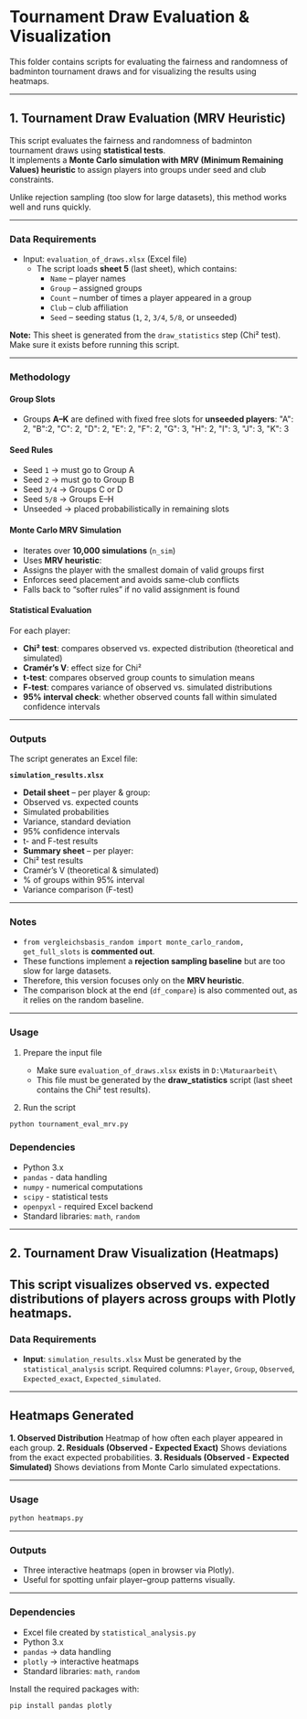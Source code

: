 # Tournament Draw Evaluation & Visualization

This folder contains scripts for evaluating the fairness and randomness of badminton tournament draws and for visualizing the results using heatmaps.

---

## 1. Tournament Draw Evaluation (MRV Heuristic)

This script evaluates the fairness and randomness of badminton tournament draws using **statistical tests**.  
It implements a **Monte Carlo simulation with MRV (Minimum Remaining Values) heuristic** to assign players into groups under seed and club constraints.  

Unlike rejection sampling (too slow for large datasets), this method works well and runs quickly.

---

### Data Requirements

- Input: `evaluation_of_draws.xlsx` (Excel file)
  - The script loads **sheet 5** (last sheet), which contains:
    - `Name` – player names
    - `Group` – assigned groups
    - `Count` – number of times a player appeared in a group
    - `Club` – club affiliation
    - `Seed` – seeding status (`1`, `2`, `3/4`, `5/8`, or unseeded)

**Note:** This sheet is generated from the `draw_statistics` step (Chi² test).  
Make sure it exists before running this script.

---

### Methodology

#### Group Slots
- Groups **A–K** are defined with fixed free slots for **unseeded players**:
  "A": 2, "B":2, "C": 2, "D": 2,
  "E": 2, "F": 2, "G": 3, "H": 2,
  "I": 3, "J": 3, "K": 3

#### Seed Rules
- Seed `1` → must go to Group A  
- Seed `2` → must go to Group B  
- Seed `3/4` → Groups C or D  
- Seed `5/8` → Groups E–H  
- Unseeded → placed probabilistically in remaining slots

#### Monte Carlo MRV Simulation
- Iterates over **10,000 simulations** (`n_sim`)
- Uses **MRV heuristic**:
- Assigns the player with the smallest domain of valid groups first
- Enforces seed placement and avoids same-club conflicts
- Falls back to “softer rules” if no valid assignment is found

#### Statistical Evaluation
For each player:
- **Chi² test**: compares observed vs. expected distribution (theoretical and simulated)
- **Cramér’s V**: effect size for Chi²
- **t-test**: compares observed group counts to simulation means
- **F-test**: compares variance of observed vs. simulated distributions
- **95% interval check**: whether observed counts fall within simulated confidence intervals

---

### Outputs

The script generates an Excel file:

**`simulation_results.xlsx`**
- **Detail sheet** – per player & group:
- Observed vs. expected counts
- Simulated probabilities
- Variance, standard deviation
- 95% confidence intervals
- t- and F-test results
- **Summary sheet** – per player:
- Chi² test results
- Cramér’s V (theoretical & simulated)
- % of groups within 95% interval
- Variance comparison (F-test)

---

### Notes
- `from vergleichsbasis_random import monte_carlo_random, get_full_slots` is **commented out**.  
- These functions implement a **rejection sampling baseline** but are too slow for large datasets.  
- Therefore, this version focuses only on the **MRV heuristic**.
- The comparison block at the end (`df_compare`) is also commented out, as it relies on the random baseline.

---

### Usage

1. Prepare the input file
   - Make sure `evaluation_of_draws.xlsx` exists in `D:\Maturaarbeit\`
   - This file must be generated by the **draw_statistics** script (last sheet contains the Chi² test results).

2. Run the script
```bash
python tournament_eval_mrv.py

```

### Dependencies

- Python 3.x
- `pandas` - data handling
- `numpy` - numerical computations
- `scipy` - statistical tests
- `openpyxl` - required Excel backend
- Standard libraries: `math`, `random`

---

## 2. Tournament Draw Visualization (Heatmaps)
This script visualizes observed vs. expected distributions of players across groups with **Plotly heatmaps**.
---
### Data Requirements
- **Input**: `simulation_results.xlsx`
  Must be generated by the `statistical_analysis` script.
  Required columns: `Player`, `Group`, `Observed`, `Expected_exact`, `Expected_simulated`.
  
---

## Heatmaps Generated
**1. Observed Distribution**
Heatmap of how often each player appeared in each group.
**2. Residuals (Observed - Expected Exact)**
Shows deviations from the exact expected probabilities.
**3. Residuals (Observed - Expected Simulated)**
Shows deviations from Monte Carlo simulated expectations.

---

### Usage
```bash
python heatmaps.py
```

---

### Outputs
- Three interactive heatmaps (open in browser via Plotly).
- Useful for spotting unfair player–group patterns visually.

---

### Dependencies
- Excel file created by `statistical_analysis.py`
- Python 3.x
- `pandas` -> data handling
- `plotly` -> interactive heatmaps
- Standard libraries: `math`, `random`

Install the required packages with:
```bash
pip install pandas plotly
```
